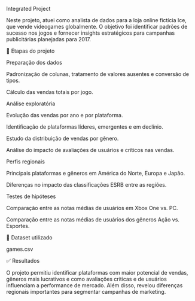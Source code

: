 Integrated Project

Neste projeto, atuei como analista de dados para a loja online fictícia Ice, que vende videogames globalmente. O objetivo foi identificar padrões de sucesso nos jogos e fornecer insights estratégicos para campanhas publicitárias planejadas para 2017.

🔹 Etapas do projeto

Preparação dos dados

Padronização de colunas, tratamento de valores ausentes e conversão de tipos.

Cálculo das vendas totais por jogo.

Análise exploratória

Evolução das vendas por ano e por plataforma.

Identificação de plataformas líderes, emergentes e em declínio.

Estudo da distribuição de vendas por gênero.

Análise do impacto de avaliações de usuários e críticos nas vendas.

Perfis regionais

Principais plataformas e gêneros em América do Norte, Europa e Japão.

Diferenças no impacto das classificações ESRB entre as regiões.

Testes de hipóteses

Comparação entre as notas médias de usuários em Xbox One vs. PC.

Comparação entre as notas médias de usuários dos gêneros Ação vs. Esportes.

📂 Dataset utilizado

games.csv

✅ Resultados

O projeto permitiu identificar plataformas com maior potencial de vendas, gêneros mais lucrativos e como avaliações críticas e de usuários influenciam a performance de mercado. Além disso, revelou diferenças regionais importantes para segmentar campanhas de marketing.
